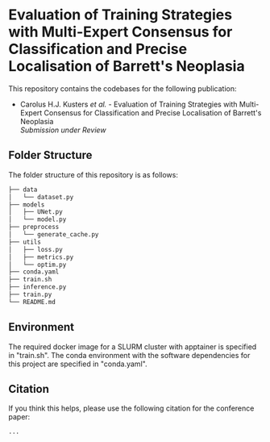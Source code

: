 # Evaluation of Training Strategies with Multi-Expert Consensus for Classification and Precise Localisation of Barrett's Neoplasia
 
 This repository contains the codebases for the following publication:
 - Carolus H.J. Kusters *et al.* - Evaluation of Training Strategies with Multi-Expert Consensus for Classification and Precise Localisation of Barrett's Neoplasia <br />  *Submission under Review*

## Folder Structure
The folder structure of this repository is as follows:

```bash
├── data
│   └── dataset.py
├── models
│   ├── UNet.py
│   └── model.py
├── preprocess
│   └── generate_cache.py
├── utils
│   ├── loss.py
│   ├── metrics.py
│   └── optim.py
├── conda.yaml
├── train.sh
├── inference.py
├── train.py
└── README.md
```
 
## Environment
The required docker image for a SLURM cluster with apptainer is specified in "train.sh".
The conda environment with the software dependencies for this project are specified in "conda.yaml".


## Citation

If you think this helps, please use the following citation for the conference paper:
```bash
...
```